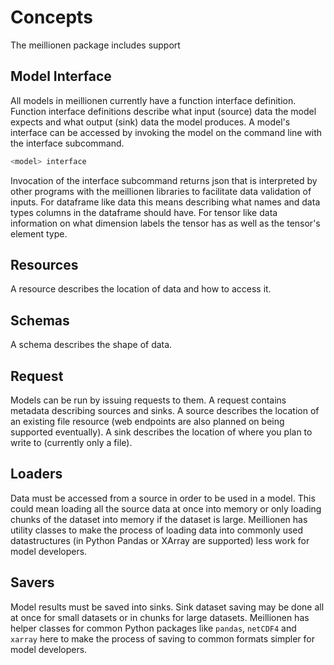 Concepts
========

The meillionen package includes support

Model Interface
---------------

All models in meillionen currently have a function interface definition. Function interface definitions describe what input (source) data the model expects and what output (sink) data the model produces. A model's interface can be accessed by invoking the model on the command line with the interface subcommand.

```bash
<model> interface
```

Invocation of the interface subcommand returns json that is interpreted by other programs with the meillionen libraries to facilitate data validation of inputs. For dataframe like data this means describing what names and data types columns in the dataframe should have. For tensor like data information on what dimension labels the tensor has as well as the tensor's element type.

Resources
---------

A resource describes the location of data and how to access it.

Schemas
-------

A schema describes the shape of data.

Request
-------

Models can be run by issuing requests to them. A request contains metadata describing sources and sinks. A source describes the location of an existing file resource (web endpoints are also planned on being supported eventually). A sink describes the location of where you plan to write to (currently only a file).

Loaders
-------

Data must be accessed from a source in order to be used in a model. This could mean loading all the source data at once into memory or only loading chunks of the dataset into memory if the dataset is large. Meillionen has utility classes to make the process of loading data into commonly used datastructures (in Python Pandas or XArray are supported) less work for model developers.

Savers
------

Model results must be saved into sinks. Sink dataset saving may be done all at once for small datasets or in chunks for large datasets. Meillionen has helper classes for common Python packages like `pandas`, `netCDF4` and `xarray` here to make the process of saving to common formats simpler for model developers.